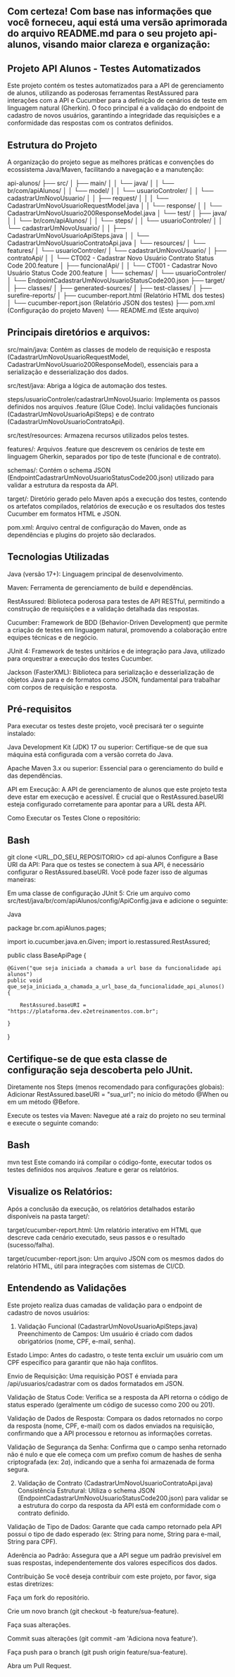 ## Com certeza! Com base nas informações que você forneceu, aqui está uma versão aprimorada do arquivo README.md para o seu projeto api-alunos, visando maior clareza e organização:

## Projeto API Alunos - Testes Automatizados
Este projeto contém os testes automatizados para a API de gerenciamento de alunos, utilizando as poderosas ferramentas RestAssured para interações com a API e Cucumber para a definição de cenários de teste em linguagem natural (Gherkin). O foco principal é a validação do endpoint de cadastro de novos usuários, garantindo a integridade das requisições e a conformidade das respostas com os contratos definidos.

## Estrutura do Projeto
A organização do projeto segue as melhores práticas e convenções do ecossistema Java/Maven, facilitando a navegação e a manutenção:

api-alunos/
├── src/
│   ├── main/
│   │   └── java/
│   │       └── br/com/apiAlunos/
│   │           └── model/
│   │               └── usuarioControler/
│   │                   └── cadastrarUmNovoUsuario/
│   │                       ├── request/
│   │                       │   └── CadastrarUmNovoUsuarioRequestModel.java
│   │                       └── response/
│   │                           └── CadastrarUmNovoUsuario200ResponseModel.java
│   └── test/
│       ├── java/
│       │   └── br/com/apiAlunos/
│       │       └── steps/
│       │           └── usuarioControler/
│       │               └── cadastrarUmNovoUsuario/
│       │                   ├── CadastrarUmNovoUsuarioApiSteps.java
│       │                   └── CadastrarUmNovoUsuarioContratoApi.java
│       └── resources/
│           └── features/
│               └── usuarioControler/
│                   └── cadastrarUmNovoUsuario/
│                       ├── contratoApi/
│                       │   └── CT002 - Cadastrar Novo Usuário Contrato Status Code 200.feature
│                       ├── funcionalApi/
│                       │   └── CT001 - Cadastrar Novo Usuário Status Code 200.feature
│                       └── schemas/
│                           └── usuarioControler/
│                               └── EndpointCadastrarUmNovoUsuarioStatusCode200.json
├── target/
│   ├── classes/
│   ├── generated-sources/
│   ├── test-classes/
│   ├── surefire-reports/
│   ├── cucumber-report.html  (Relatório HTML dos testes)
│   └── cucumber-report.json  (Relatório JSON dos testes)
├── pom.xml                   (Configuração do projeto Maven)
└── README.md                 (Este arquivo)
## Principais diretórios e arquivos:

src/main/java: Contém as classes de modelo de requisição e resposta (CadastrarUmNovoUsuarioRequestModel, CadastrarUmNovoUsuario200ResponseModel), essenciais para a serialização e desserialização dos dados.

src/test/java: Abriga a lógica de automação dos testes.

steps/usuarioControler/cadastrarUmNovoUsuario: Implementa os passos definidos nos arquivos .feature (Glue Code). Inclui validações funcionais (CadastrarUmNovoUsuarioApiSteps) e de contrato (CadastrarUmNovoUsuarioContratoApi).

src/test/resources: Armazena recursos utilizados pelos testes.

features/: Arquivos .feature que descrevem os cenários de teste em linguagem Gherkin, separados por tipo de teste (funcional e de contrato).

schemas/: Contém o schema JSON (EndpointCadastrarUmNovoUsuarioStatusCode200.json) utilizado para validar a estrutura da resposta da API.

target/: Diretório gerado pelo Maven após a execução dos testes, contendo os artefatos compilados, relatórios de execução e os resultados dos testes Cucumber em formatos HTML e JSON.

pom.xml: Arquivo central de configuração do Maven, onde as dependências e plugins do projeto são declarados.

## Tecnologias Utilizadas
Java (versão 17+): Linguagem principal de desenvolvimento.

Maven: Ferramenta de gerenciamento de build e dependências.

RestAssured: Biblioteca poderosa para testes de API RESTful, permitindo a construção de requisições e a validação detalhada das respostas.

Cucumber: Framework de BDD (Behavior-Driven Development) que permite a criação de testes em linguagem natural, promovendo a colaboração entre equipes técnicas e de negócio.

JUnit 4: Framework de testes unitários e de integração para Java, utilizado para orquestrar a execução dos testes Cucumber.

Jackson (FasterXML): Biblioteca para serialização e desserialização de objetos Java para e de formatos como JSON, fundamental para trabalhar com corpos de requisição e resposta.

## Pré-requisitos
Para executar os testes deste projeto, você precisará ter o seguinte instalado:

Java Development Kit (JDK) 17 ou superior: Certifique-se de que sua máquina está configurada com a versão correta do Java.

Apache Maven 3.x ou superior: Essencial para o gerenciamento do build e das dependências.

API em Execução: A API de gerenciamento de alunos que este projeto testa deve estar em execução e acessível. É crucial que o RestAssured.baseURI esteja configurado corretamente para apontar para a URL desta API.

Como Executar os Testes
Clone o repositório:

## Bash

git clone <URL_DO_SEU_REPOSITORIO>
cd api-alunos
Configure a Base URI da API:
Para que os testes se conectem à sua API, é necessário configurar o RestAssured.baseURI. Você pode fazer isso de algumas maneiras:

Em uma classe de configuração JUnit 5: Crie um arquivo como src/test/java/br/com/apiAlunos/config/ApiConfig.java e adicione o seguinte:

Java

package br.com.apiAlunos.pages;

import io.cucumber.java.en.Given;
import io.restassured.RestAssured;

public class BaseApiPage {

    @Given("que seja iniciada a chamada a url base da funcionalidade api alunos")
    public void que_seja_iniciada_a_chamada_a_url_base_da_funcionalidade_api_alunos() {

        RestAssured.baseURI = "https://plataforma.dev.e2etreinamentos.com.br";

    }
}

## Certifique-se de que esta classe de configuração seja descoberta pelo JUnit.

Diretamente nos Steps (menos recomendado para configurações globais): Adicionar RestAssured.baseURI = "sua_url"; no início do método @When ou em um método @Before.

Execute os testes via Maven:
Navegue até a raiz do projeto no seu terminal e execute o seguinte comando:

## Bash

mvn test
Este comando irá compilar o código-fonte, executar todos os testes definidos nos arquivos .feature e gerar os relatórios.

## Visualize os Relatórios:
Após a conclusão da execução, os relatórios detalhados estarão disponíveis na pasta target/:

target/cucumber-report.html: Um relatório interativo em HTML que descreve cada cenário executado, seus passos e o resultado (sucesso/falha).

target/cucumber-report.json: Um arquivo JSON com os mesmos dados do relatório HTML, útil para integrações com sistemas de CI/CD.

## Entendendo as Validações
Este projeto realiza duas camadas de validação para o endpoint de cadastro de novos usuários:

1. Validação Funcional (CadastrarUmNovoUsuarioApiSteps.java)
   Preenchimento de Campos: Um usuário é criado com dados obrigatórios (nome, CPF, e-mail, senha).

Estado Limpo: Antes do cadastro, o teste tenta excluir um usuário com um CPF específico para garantir que não haja conflitos.

Envio de Requisição: Uma requisição POST é enviada para /api/usuarios/cadastrar com os dados formatados em JSON.

Validação de Status Code: Verifica se a resposta da API retorna o código de status esperado (geralmente um código de sucesso como 200 ou 201).

Validação de Dados de Resposta: Compara os dados retornados no corpo da resposta (nome, CPF, e-mail) com os dados enviados na requisição, confirmando que a API processou e retornou as informações corretas.

Validação de Segurança da Senha: Confirma que o campo senha retornado não é nulo e que ele começa com um prefixo comum de hashes de senha criptografada (ex: $2a$), indicando que a senha foi armazenada de forma segura.

2. Validação de Contrato (CadastrarUmNovoUsuarioContratoApi.java)
   Consistência Estrutural: Utiliza o schema JSON (EndpointCadastrarUmNovoUsuarioStatusCode200.json) para validar se a estrutura do corpo da resposta da API está em conformidade com o contrato definido.

Validação de Tipo de Dados: Garante que cada campo retornado pela API possui o tipo de dado esperado (ex: String para nome, String para e-mail, String para CPF).

Aderência ao Padrão: Assegura que a API segue um padrão previsível em suas respostas, independentemente dos valores específicos dos dados.

Contribuição
Se você deseja contribuir com este projeto, por favor, siga estas diretrizes:

Faça um fork do repositório.

Crie um novo branch (git checkout -b feature/sua-feature).

Faça suas alterações.

Commit suas alterações (git commit -am 'Adiciona nova feature').

Faça push para o branch (git push origin feature/sua-feature).

Abra um Pull Request.